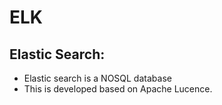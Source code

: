 # ELK

## Elastic Search:  
- Elastic search is a NOSQL database
- This is developed based on Apache Lucence.
